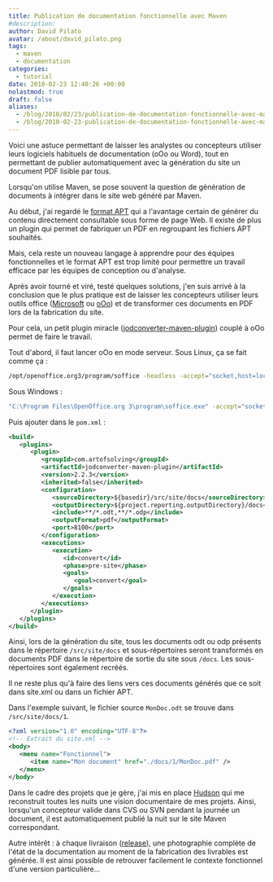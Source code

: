 ```yaml
---
title: Publication de documentation fonctionnelle avec Maven
#description: 
author: David Pilato
avatar: /about/david_pilato.png
tags:
  - maven
  - documentation
categories:
  - tutorial
date: 2010-02-23 12:40:26 +00:00
nolastmod: true
draft: false
aliases:
  - /blog/2010/02/23/publication-de-documentation-fonctionnelle-avec-maven/
  - /blog/2010-02-23-publication-de-documentation-fonctionnelle-avec-maven/
---
```


Voici une astuce permettant de laisser les analystes ou concepteurs utiliser leurs logiciels habituels de documentation (oOo ou Word), tout en permettant de publier automatiquement avec la génération du site un document PDF lisible par tous.

<!--more-->

Lorsqu'on utilise Maven, se pose souvent la question de génération de documents à intégrer dans le site web généré par Maven.

Au début, j'ai regardé le [format APT](http://maven.apache.org/doxia/references/apt-format.html) qui a l'avantage certain de générer du contenu directement consultable sous forme de page Web. Il existe de plus un plugin qui permet de fabriquer un PDF en regroupant les fichiers APT souhaités.

Mais, cela reste un nouveau langage à apprendre pour des équipes fonctionnelles et le format APT est trop limité pour permettre un travail efficace par les équipes de conception ou d'analyse.

Après avoir tourné et viré, testé quelques solutions, j'en suis arrivé à la conclusion que le plus pratique est de laisser les concepteurs utiliser leurs outils office ([Microsoft](http://www.microsoft.com/france/office/) ou [oOo](http://fr.openoffice.org/)) et de transformer ces documents en PDF lors de la fabrication du site.

Pour cela, un petit plugin miracle ([jodconverter-maven-plugin](http://artofsolving.com/opensource/jodconverter/guide)) couplé à oOo permet de faire le travail.

Tout d'abord, il faut lancer oOo en mode serveur. Sous Linux, ça se fait comme ça :

```sh
/opt/openoffice.org3/program/soffice -headless -accept="socket,host=localhost,port=8100;urp;" -nofirststartwizard
```

Sous Windows :

```sh
"C:\Program Files\OpenOffice.org 3\program\soffice.exe" -accept="socket,host=localhost,port=8100;urp;"
```

Puis ajouter dans le `pom.xml` :

```xml
<build>
   <plugins>
      <plugin>
         <groupId>com.artofsolving</groupId>
         <artifactId>jodconverter-maven-plugin</artifactId>
         <version>2.2.3</version>
         <inherited>false</inherited>
         <configuration>
            <sourceDirectory>${basedir}/src/site/docs</sourceDirectory>
            <outputDirectory>${project.reporting.outputDirectory}/docs</outputDirectory>
            <include>**/*.odt,**/*.odp</include>
            <outputFormat>pdf</outputFormat>
            <port>8100</port>
         </configuration>
         <executions>
            <execution>
               <id>convert</id>
               <phase>pre-site</phase>
               <goals>
                  <goal>convert</goal>
               </goals>
            </execution>
         </executions>
      </plugin>
   </plugins>
</build>
```

Ainsi, lors de la génération du site, tous les documents odt ou odp présents dans le répertoire `/src/site/docs` et sous-répertoires seront transformés en documents PDF dans le répertoire de sortie du site sous `/docs`. Les sous-répertoires sont également recréés.

Il ne reste plus qu'à faire des liens vers ces documents générés que ce soit dans site.xml ou dans un fichier APT.

Dans l'exemple suivant, le fichier source `MonDoc.odt` se trouve dans `/src/site/docs/1`.

```xml
<?xml version="1.0" encoding="UTF-8"?>
<!-- Extrait du site.xml -->
<body>
   <menu name="Fonctionnel">
      <item name="Mon document" href="./docs/1/MonDoc.pdf" />
   </menu>
</body>
```

Dans le cadre des projets que je gère, j'ai mis en place [Hudson](http://hudson-ci.org/) qui me reconstruit toutes les nuits une vision documentaire de mes projets. Ainsi, lorsqu'un concepteur valide dans CVS ou SVN pendant la journée un document, il est automatiquement publié la nuit sur le site Maven correspondant.

Autre intérêt : à chaque livraison ([release](http://maven.apache.org/plugins/maven-release-plugin/)), une photographie complète de l'état de la documentation au moment de la fabrication des livrables est générée. Il est ainsi possible de retrouver facilement le contexte fonctionnel d'une version particulière...
